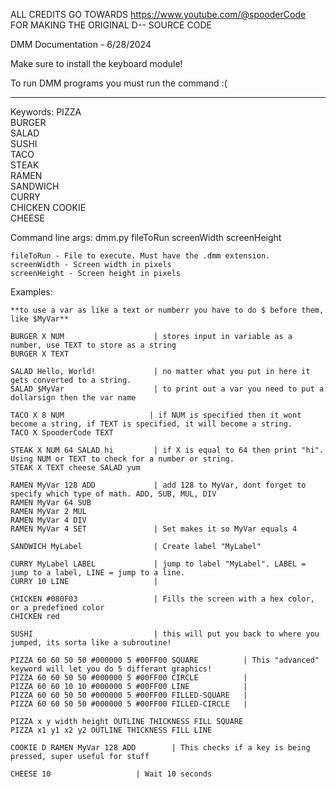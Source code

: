 
ALL CREDITS GO TOWARDS https://www.youtube.com/@spooderCode 
FOR MAKING THE ORIGINAL D-- SOURCE CODE

DMM Documentation - 6/28/2024

Make sure to install the keyboard module!

To run DMM programs you must run the command :(

-----------------------------
Keywords:
    PIZZA       
    BURGER      
    SALAD       
    SUSHI       
    TACO       
    STEAK       
    RAMEN       
    SANDWICH    
    CURRY       
    CHICKEN
    COOKIE     
    CHEESE

Command line args:
    dmm.py fileToRun screenWidth screenHeight

    fileToRun - File to execute. Must have the .dmm extension.
    screenWidth - Screen width in pixels
    screenHeight - Screen height in pixels

Examples:

    **to use a var as like a text or numberr you have to do $ before them, like $MyVar**                          

    BURGER X NUM                    | stores input in variable as a number, use TEXT to store as a string
    BURGER X TEXT

    SALAD Hello, World!             | no matter what you put in here it gets converted to a string.
    SALAD $MyVar                    | to print out a var you need to put a dollarsign then the var name    

    TACO X 8 NUM                   | if NUM is specified then it wont become a string, if TEXT is specified, it will become a string.
    TACO X SpooderCode TEXT    

    STEAK X NUM 64 SALAD hi         | if X is equal to 64 then print "hi". Using NUM or TEXT to check for a number or string.
    STEAK X TEXT cheese SALAD yum

    RAMEN MyVar 128 ADD             | add 128 to MyVar, dont forget to specify which type of math. ADD, SUB, MUL, DIV
    RAMEN MyVar 64 SUB
    RAMEN MyVar 2 MUL
    RAMEN MyVar 4 DIV               
    RAMEN MyVar 4 SET               | Set makes it so MyVar equals 4

    SANDWICH MyLabel                | Create label "MyLabel"
        
    CURRY MyLabel LABEL             | jump to label "MyLabel". LABEL = jump to a label, LINE = jump to a line.
    CURRY 10 LINE                   | 

    CHICKEN #080F03                 | Fills the screen with a hex color, or a predefined color
    CHICKEN red

    SUSHI                           | this will put you back to where you jumped, its sorta like a subroutine!

    PIZZA 60 60 50 50 #000000 5 #00FF00 SQUARE          | This "advanced" keyword will let you do 5 differant graphics!
    PIZZA 60 60 50 50 #000000 5 #00FF00 CIRCLE          | 
    PIZZA 60 60 10 10 #000000 5 #00FF00 LINE            |
    PIZZA 60 60 50 50 #000000 5 #00FF00 FILLED-SQUARE   |
    PIZZA 60 60 50 50 #000000 5 #00FF00 FILLED-CIRCLE   |

    PIZZA x y width height OUTLINE THICKNESS FILL SQUARE     
    PIZZA x1 y1 x2 y2 OUTLINE THICKNESS FILL LINE

    COOKIE D RAMEN MyVar 128 ADD        | This checks if a key is being pressed, super useful for stuff

    CHEESE 10                   | Wait 10 seconds
